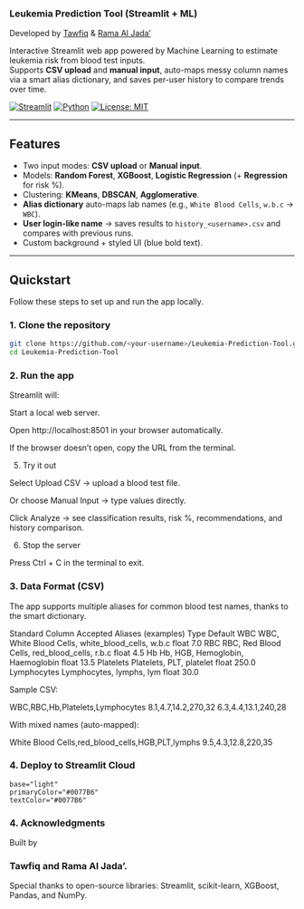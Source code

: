 ### Leukemia Prediction Tool (Streamlit + ML)

Developed by [Tawfiq](https://github.com/tawfiq515) & [Rama Al Jada’](https://github.com/RamaAljada)


Interactive Streamlit web app powered by Machine Learning to estimate leukemia risk from blood test inputs.  
Supports **CSV upload** and **manual input**, auto-maps messy column names via a smart alias dictionary, and saves per-user history to compare trends over time.

[![Streamlit](https://img.shields.io/badge/Built%20with-Streamlit-ff4b4b.svg)](https://streamlit.io/)
[![Python](https://img.shields.io/badge/Python-3.10%2B-blue.svg)](https://www.python.org/)
[![License: MIT](https://img.shields.io/badge/License-MIT-green.svg)](#license)

---

## Features
- Two input modes: **CSV upload** or **Manual input**.
- Models: **Random Forest**, **XGBoost**, **Logistic Regression** (+ **Regression** for risk %).
- Clustering: **KMeans**, **DBSCAN**, **Agglomerative**.
- **Alias dictionary** auto-maps lab names (e.g., `White Blood Cells`, `w.b.c` → `WBC`).
- **User login-like name** → saves results to `history_<username>.csv` and compares with previous runs.
- Custom background + styled UI (blue bold text).


---

## Quickstart

Follow these steps to set up and run the app locally.

### 1. Clone the repository
```bash
git clone https://github.com/<your-username>/Leukemia-Prediction-Tool.git
cd Leukemia-Prediction-Tool
```

### 2. Run the app
Streamlit will:

Start a local web server.

Open http://localhost:8501 in your browser automatically.

If the browser doesn’t open, copy the URL from the terminal.

5. Try it out

Select Upload CSV → upload a blood test file.

Or choose Manual Input → type values directly.

Click Analyze → see classification results, risk %, recommendations, and history comparison.

6. Stop the server

Press Ctrl + C in the terminal to exit.


### 3. Data Format (CSV)

The app supports multiple aliases for common blood test names, thanks to the smart dictionary.

Standard Column	Accepted Aliases (examples)	Type	Default
WBC	WBC, White Blood Cells, white_blood_cells, w.b.c	float	7.0
RBC	RBC, Red Blood Cells, red_blood_cells, r.b.c	float	4.5
Hb	Hb, HGB, Hemoglobin, Haemoglobin	float	13.5
Platelets	Platelets, PLT, platelet	float	250.0
Lymphocytes	Lymphocytes, lymphs, lym	float	30.0

Sample CSV:

WBC,RBC,Hb,Platelets,Lymphocytes
8.1,4.7,14.2,270,32
6.3,4.4,13.1,240,28

With mixed names (auto-mapped):

White Blood Cells,red_blood_cells,HGB,PLT,lymphs
9.5,4.3,12.8,220,35


### 4. Deploy to Streamlit Cloud
``` [theme]
base="light"
primaryColor="#0077B6"
textColor="#0077B6"
```


### 4. Acknowledgments

Built by 
### Tawfiq and Rama Al Jada’.
Special thanks to open-source libraries: Streamlit, scikit-learn, XGBoost, Pandas, and NumPy.



